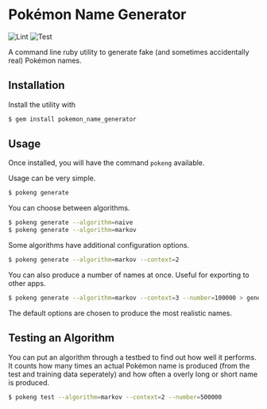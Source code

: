 # Pokémon Name Generator

![Lint](https://github.com/tony-rowan/pokemon-name-generator/actions/workflows/lint.yml/badge.svg)
![Test](https://github.com/tony-rowan/pokemon-name-generator/actions/workflows/test.yml/badge.svg)

A command line ruby utility to generate fake (and sometimes accidentally real)
Pokémon names.

## Installation

Install the utility with

```bash
$ gem install pokemon_name_generator
```

## Usage

Once installed, you will have the command `pokeng` available.

Usage can be very simple.

```bash
$ pokeng generate
```

You can choose between algorithms.

```bash
$ pokeng generate --algorithm=naive
$ pokeng generate --algorithm=markov
```

Some algorithms have additional configuration options.

```bash
$ pokeng generate --algorithm=markov --context=2
```

You can also produce a number of names at once.
Useful for exporting to other apps.

```bash
$ pokeng generate --algorithm=markov --context=3 --number=100000 > generated_names.txt
```

The default options are chosen to produce the most realistic names.

## Testing an Algorithm

You can put an algorithm through a testbed to find out how well it performs.
It counts how many times an actual Pokémon name is produced (from the test and
training data seperately) and how often a overly long or short name is produced.

```bash
$ pokeng test --algorithm=markov --context=2 --number=500000
```
